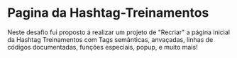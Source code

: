 # Pagina da Hashtag-Treinamentos
Neste desafio fui proposto á realizar um projeto de "Recriar" a página inicial da Hashtag Treinamentos com Tags semânticas, anvaçadas, linhas de códigos documentadas, funções especiais, popup, e muito mais!
